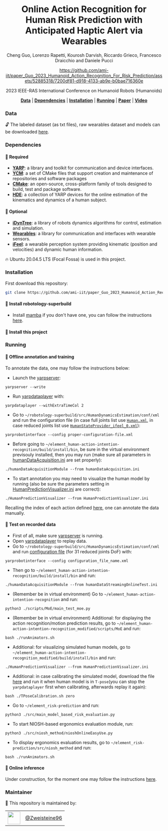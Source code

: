 <h1 align="center">
  Online Action Recognition for Human Risk Prediction with Anticipated Haptic Alert via Wearables
</h1>


<div align="center">

Cheng Guo, Lorenzo Rapetti, Kourosh Darvish, Riccardo Grieco, Francesco Draicchio and Daniele Pucci

</div>


<div align="center">



https://github.com/ami-iit/paper_Guo_2023_Humanoid_Action_Recognition_For_Risk_Prediction/assets/52885318/7200df81-d918-4133-ab9e-b0bae716360e



</div>

<div align="center">
  
2023 IEEE-RAS International Conference on Humanoid Robots (Humanoids)

</div>


<div align="center">
  <a href="#data"><b>Data</b></a> |
  <a href="#dependencies"><b>Dependencies</b></a> |
  <a href="#installation"><b>Installation</b></a> |
  <a href="#running"><b>Running</b></a> |
  <a href><b>Paper</b></a> |
  <a href><b>Video</b></a>
</div>

### Data
:unlock: The labeled dataset (as txt files), raw wearables dataset and models can be downloaded [here](https://huggingface.co/datasets/ami-iit/manual_lifting_task_dataset).

### Dependencies
#### :pushpin: Required
- [**YARP**](https://github.com/robotology/yarp): a library and toolkit for communication and device interfaces.
- [**YCM**](https://github.com/robotology/ycm): a set of CMake files that support creation and maintenance of repositories and software packages
- [**CMake**](https://cmake.org/download/): an open-source, cross-platform family of tools designed to build, test and package software.
- [**HDE**](https://github.com/robotology/human-dynamics-estimation/blob/master/README.md): a collection of YARP devices for the online estimation of the kinematics and dynamics of a human subject.
#### :paperclip: Optional
- [**iDynTree**](https://github.com/robotology/idyntree): a library of robots dynamics algorithms for control, estimation and simulation.
- [**Wearables**](https://github.com/robotology/wearables): a library for communication and interfaces with wearable sensors.
- [**iFeel**](https://github.com/ami-iit/component_ifeel): a wearable perception system providing kinematic (position and velocities) and dynamic human information.

:fire: Ubuntu 20.04.5 LTS (Focal Fossa) is used in this project.

### Installation
First download this repository:
```sh
git clone https://github.com/ami-iit/paper_Guo_2023_Humanoid_Action_Recognition_For_Risk_Prediction.git
```
#### :wrench: Install robotology-superbuild
- Install [mamba](https://mamba.readthedocs.io/en/latest/) if you don't have one, you can follow the instructions [here](https://github.com/robotology/robotology-superbuild/blob/master/doc/install-mambaforge.md).

#### :wrench: Install this project





### Running
#### :hammer: Offline annotation and training
To annotate the data, one may follow the instructions below:
- Launch the [yarpserver](https://www.yarp.it//v3.5/yarpserver.html): 
```
yarpserver --write
```
- Run [yarpdataplayer](https://www.yarp.it/latest/group__yarpdataplayer.html) with: 
```
yarpdataplayer --withExtraTimeCol 2
```
- Go to `~/robotology-superbuild/src/HumanDynamicsEstimation/conf/xml` and run the configuration file (in case full joints list use [`Human.xml`](https://github.com/robotology/human-dynamics-estimation/blob/master/conf/xml/Human.xml), in case reduced joints list use [`HumanStateProvider_ifeel_0.xml`](https://github.com/ami-iit/component_ergocub/blob/main/software/experiments/2022_04_Aereoporti_Roma/conf/HumanStateProvider_ifeel_0.xml)):
```
yarprobotinterface --config proper-configuration-file.xml
```
- Before going to `~/element_human-action-intention-recognition/build/install/bin`, be sure in the  virtual environment previsouly installed, then you may run (make sure all parameters in [humanDataAcquisition.ini](https://github.com/ami-iit/element_human-action-intention-recognition/blob/cheng_CleanUpCode/code/modules/humanMotionDataAcquisition/app/robots/humanDataAcquisition.ini) are set properly):
```
./humanDataAcquisitionModule --from humanDataAcquisition.ini
```
- To start annotation you may need to visualize the human model by running (also be sure the parameters setting in [HumanPredictionVisualizer.ini](https://github.com/ami-iit/element_human-action-intention-recognition/blob/cheng_CleanUpCode/code/modules/humanPredictionVisualizer/app/robots/HumanPredictionVisualizer.ini) are correct):
```
./HumanPredictionVisualizer --from HumanPredictionVisualizer.ini
```
Recalling the index of each action defined [here](https://github.com/ami-iit/element_human-action-intention-recognition/blob/cheng_CleanUpCode/code/modules/humanMotionDataAcquisition/app/robots/humanDataAcquisition.ini#L55), one can annotate the data manually. 
#### :hammer: Test on recorded data
- First of all, make sure [yarpserver](https://www.yarp.it//v3.5/yarpserver.html) is running.
- Open [yarpdataplayer](https://www.yarp.it/latest/group__yarpdataplayer.html) to replay data.
- Go to `~/robotology-superbuild/src/HumanDynamicsEstimation/conf/xml` and run [configuration file](https://github.com/ami-iit/component_ergocub/blob/main/software/experiments/2022_04_Aereoporti_Roma/conf/HumanStateProvider_ifeel_0.xml) (for 31 reduced joints DoF) with:
```
yarprobotinterface --config configuration_file_name.xml
```
- Then go to `~/element_human-action-intention-recognition/build/install/bin` and run:
```
./humanDataAcquisitionModule --from humanDataStreamingOnlineTest.ini
```
- (Remember be in virtual environment) Go to `~/element_human-action-intention-recognition` and run:
```
python3 ./scripts/MoE/main_test_moe.py
```
- (Remember be in virtual environment) Additional: for displaying the action recognition/motion prediction results, go to `~/element_human-action-intention-recognition_modified/scripts/MoE` and run:
```
bash ./runAnimators.sh
```
- Additional: for visualizing simulated human models, go to `~/element_human-action-intention-recognition_modified/build/install/bin` and run:
```
./HumanPredictionVisualizer --from HumanPredictionVisualizer.ini
```
- Additional: in case calibrating the simulated model, download the file [here](https://github.com/ami-iit/component_ergocub/blob/main/software/experiments/2022_04_Aereoporti_Roma/scripts/TPoseCalibration.sh) and run it when human model is in `T-pose`(you can stop the `yarpdataplayer` first when calibrating, afterwards replay it again):
```
bash ./TPoseCalibration.sh zero
```
- Go to `~/element_risk-prediction` and run:
```
python3 ./src/main_model_based_risk_evaluation.py
```
- To start NIOSH-based ergonomics evaluation module, run:
```
python3 ./src/niosh_method/nioshOnlineEasyUse.py
```
- To display ergonomics evaluation results, go to `~/element_risk-prediction/src/niosh_method` and run:
```
bash ./runAnimators.sh
```

#### :hammer: Online inference
Under construction, for the moment one may follow the instructions [here](https://github.com/ami-iit/component_ergocub/issues/145).


### Maintainer

:bust_in_silhouette: This repository is maintained by:

|                                                              |                                                      |
| :----------------------------------------------------------: | :--------------------------------------------------: |
| [<img src="https://github.com/Zweisteine96.png" width="40">](https://github.com/Zweisteine96) | [@Zweisteine96](https://github.com/Zweisteine96) |
